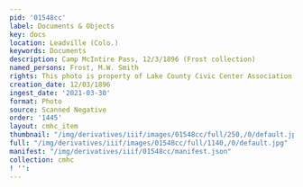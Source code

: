 ```yaml
---
pid: '01548cc'
label: Documents & Objects
key: docs
location: Leadville (Colo.)
keywords: Documents
description: Camp McIntire Pass, 12/3/1896 (Frost collection)
named_persons: Frost, M.W. Smith
rights: This photo is property of Lake County Civic Center Association.
creation_date: 12/03/1896
ingest_date: '2021-03-30'
format: Photo
source: Scanned Negative
order: '1445'
layout: cmhc_item
thumbnail: "/img/derivatives/iiif/images/01548cc/full/250,/0/default.jpg"
full: "/img/derivatives/iiif/images/01548cc/full/1140,/0/default.jpg"
manifest: "/img/derivatives/iiif/01548cc/manifest.json"
collection: cmhc
! '': 
---
```

